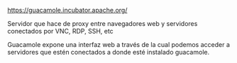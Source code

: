 https://guacamole.incubator.apache.org/

Servidor que hace de proxy entre navegadores web y servidores conectados por VNC, RDP, SSH, etc

Guacamole expone una interfaz web a través de la cual podemos acceder a servidores que estén conectados a donde esté instalado guacamole.
